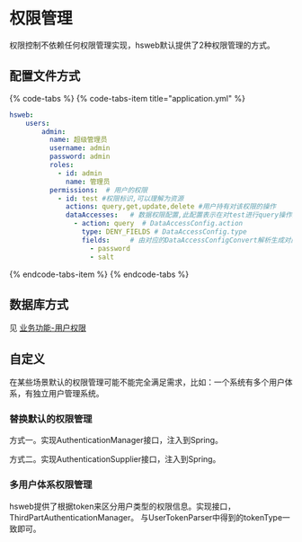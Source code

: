 # 权限管理

权限控制不依赖任何权限管理实现，hsweb默认提供了2种权限管理的方式。

## 配置文件方式

{% code-tabs %}
{% code-tabs-item title="application.yml" %}
```yaml
hsweb:
    users:
        admin:
          name: 超级管理员
          username: admin
          password: admin
          roles:
            - id: admin
              name: 管理员
          permissions:  # 用户的权限
            - id: test #权限标识,可以理解为资源
              actions: query,get,update,delete #用户持有对该权限的操作
              dataAccesses:   # 数据权限配置,此配置表示在对test进行query操作的时候,不能查询password和salt字段
                - action: query  # DataAccessConfig.action
                  type: DENY_FIELDS # DataAccessConfig.type
                  fields:     # 由对应的DataAccessConfigConvert解析生成对应的DataAccessConfig实现
                    - password
                    - salt
```
{% endcode-tabs-item %}
{% endcode-tabs %}

## 数据库方式

见 [业务功能-用户权限](../ye-wu-gong-neng/yong-hu-quan-xian.md)

## 自定义

在某些场景默认的权限管理可能不能完全满足需求，比如：一个系统有多个用户体系，有独立用户管理系统。

### 替换默认的权限管理

方式一。实现AuthenticationManager接口，注入到Spring。

方式二。实现AuthenticationSupplier接口，注入到Spring。

### 多用户体系权限管理

hsweb提供了根据token来区分用户类型的权限信息。实现接口，ThirdPartAuthenticationManager。 与UserTokenParser中得到的tokenType一致即可。



